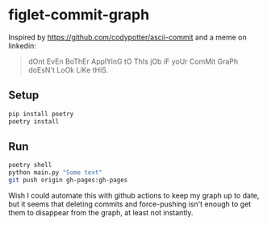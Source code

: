 # figlet-commit-graph

Inspired by https://github.com/codypotter/ascii-commit and a meme on linkedin:

> dOnt EvEn BoThEr ApplYinG tO ThIs jOb iF yoUr ComMit GraPh doEsN't LoOk LiKe tHiS.

## Setup

```bash
pip install poetry
poetry install
```

## Run

```bash
poetry shell
python main.py "Some text"
git push origin gh-pages:gh-pages
```

Wish I could automate this with github actions to keep my graph up to date, but it seems that deleting commits and force-pushing isn't enough to get them to disappear from the graph, at least not instantly.
